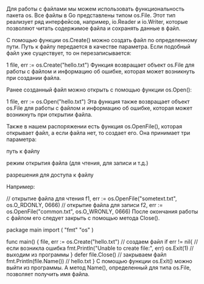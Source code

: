 Для работы с файлами мы можем использовать функциональность пакета os. Все файлы в Go представлены типом os.File. Этот тип реализует ряд интерфейсов, например, io.Reader и io.Writer, которые позволяют читать содержимое файла и сохранять данные в файл.

С помощью функции os.Create() можно создать файл по определенному пути. Путь к файлу передается в качестве параметра. Если подобный файл уже существует, то он перезаписывается:

1
file, err := os.Create("hello.txt")
Функция возвращает объект os.File для работы с файлом и информацию об ошибке, которая может возникнуть при создании файла.

Ранее созданный файл можно открыть с помощью функции os.Open():

1
file, err := os.Open("hello.txt")
Эта функция также возвращает объект os.File для работы с файлом и информацию об ошибке, которая может возникнуть при открытии файла.

Также в нашем распоряжении есть функция os.OpenFile(), которая открывает файл, а если файла нет, то создает его. Она принимает три параметра:

путь к файлу

режим открытия файла (для чтения, для записи и т.д.)

разрешения для доступа к файлу

Например:


// открытие файла для чтения
f1, err := os.OpenFile("sometext.txt", os.O_RDONLY, 0666) 
// открытие файла для записи
f2, err := os.OpenFile("common.txt", os.O_WRONLY, 0666)
После окончания работы с файлом его следует закрыть с помощью метода Close().
 
package main
import (
"fmt"
"os"
)
 
func main() { 
    file, err := os.Create("hello.txt")     // создаем файл
    if err != nil{                          // если возникла ошибка
        fmt.Println("Unable to create file:", err) 
        os.Exit(1)                          // выходим из программы
    }
    defer file.Close()                      // закрываем файл
    fmt.Println(file.Name())                // hello.txt
}
С помощью функции os.Exit() можно выйти из программы. А метод Name(), определенный для типа os.File, позволяет получить имя файла.
